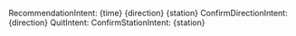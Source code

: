 RecommendationIntent: {time} {direction} {station}
ConfirmDirectionIntent: {direction}
QuitIntent:
ConfirmStationIntent: {station}

